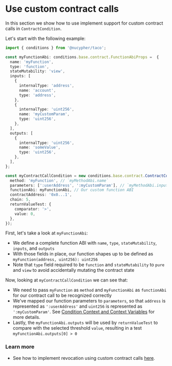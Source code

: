 # Use custom contract calls

In this section we show how to use implement support for custom contract calls in `ContractCondition`.

Let's start with the following example:

```typescript
import { conditions } from '@nucypher/taco';

const myFunctionAbi: conditions.base.contract.FunctionAbiProps =  {
  name: 'myFunction',
  type: 'function',
  stateMutability: 'view',
  inputs: [
    {
      internalType: 'address',
      name: 'account',
      type: 'address',
    },
    {
      internalType: 'uint256',
      name: 'myCustomParam',
      type: 'uint256',
    },
  ],
  outputs: [
    {
      internalType: 'uint256',
      name: 'someValue',
      type: 'uint256',
    },
  ],
};

const myContractCallCondition = new conditions.base.contract.ContractCondition({
  method: 'myFunction', // `myMethodAbi.name`
  parameters: [':userAddress', ':myCustomParam'], // `myMethodAbi.inputs`
  functionAbi: myFunctionAbi, // Our custom function ABI
  contractAddress: '0x0...1',
  chain: 5,
  returnValueTest: {
    comparator: '>',
    value: 0,
  },
});
```

First, let's take a look at `myFunctionAbi`:

* We define a complete function ABI with `name`, `type`, `stateMutability`, `inputs`, and `outputs`
* With those fields in place, our function shapes up to be defined as `myFunction(address, uint256): uint256`
* Note that `type` field  required to be `function` and `stateMutability` to `pure` and `view` to avoid accidentally mutating the contract state

&#x20;Now, looking at `myContractCallCondition` we can see that:

* We need to pass `myFunction` as `method` and `myFunctionAbi` as `functionAbi` for our contract call to be recognized correctly
* We've mapped our function parameters to `parameters`, so that `address` is represented as `':userAddress'` and `uint256` is represented as `':myCustomParam'`. See [Condition Context and Context Variables](../../authentication/conditioncontext-and-context-variables.md) for more details.
* Lastly, the `myFunctionAbi.outputs` will be used by `returnValueTest` to compare with the selected threshold `value`, resulting in a test `myFunctionAbi.outputs[0] > 0`

### Learn more

* See how to implement revocation using custom contract calls [here](implementing-revocation-via-smart-contract.md).
